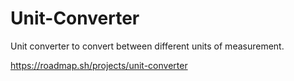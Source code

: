 # Unit-Converter

Unit converter to convert between different units of measurement.

https://roadmap.sh/projects/unit-converter
